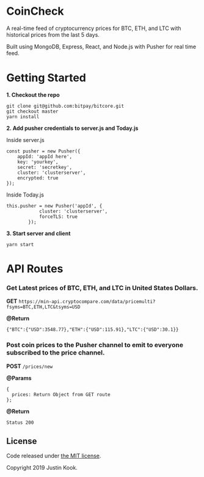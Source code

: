# CoinCheck

A real-time feed of cryptocurrency prices for BTC, ETH, and LTC with historical prices from the last 5 days.

Built using MongoDB, Express, React, and Node.js with Pusher for real time feed.

# Getting Started

**1. Checkout the repo**

```
git clone git@github.com:bitpay/bitcore.git
git checkout master
yarn install
```

**2. Add pusher credentials to server.js and Today.js**

Inside server.js

```
const pusher = new Pusher({
    appId: 'appId here',
    key: 'yourkey',
    secret: 'secretkey',
    cluster: 'clusterserver',
    encrypted: true
});
```

Inside Today.js

```
this.pusher = new Pusher('appId', {
			cluster: 'clusterserver',
			forceTLS: true
		});
```

**3. Start server and client**

```
yarn start
```

# API Routes

### Get Latest prices of BTC, ETH, and LTC in United States Dollars.

**GET** ```https://min-api.cryptocompare.com/data/pricemulti?fsyms=BTC,ETH,LTC&tsyms=USD```

**@Return**

```
{"BTC":{"USD":3548.77},"ETH":{"USD":115.91},"LTC":{"USD":30.1}}
```

### Post coin prices to the Pusher channel to emit to everyone subscribed to the price channel.

**POST** ```/prices/new```

**@Params**

```
{
  prices: Return Object from GET route
};
```

**@Return**

```Status 200```

## License

Code released under [the MIT license](https://github.com/justinkook/CoinCheck/blob/master/LICENSE).

Copyright 2019 Justin Kook.
